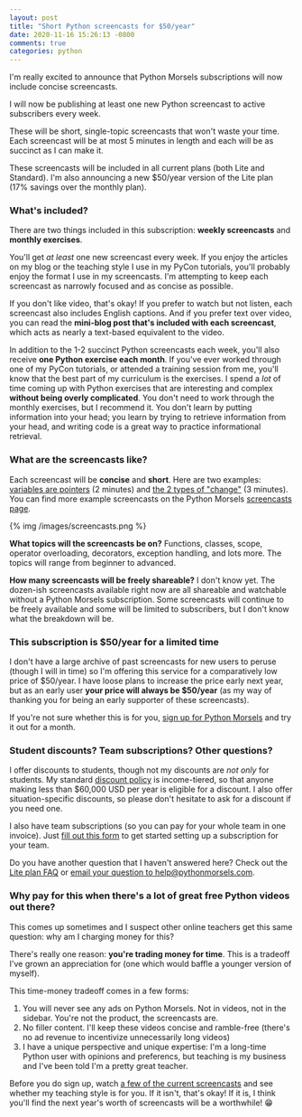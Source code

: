 ```yaml
---
layout: post
title: "Short Python screencasts for $50/year"
date: 2020-11-16 15:26:13 -0800
comments: true
categories: python
---
```


I'm really excited to announce that Python Morsels subscriptions will now include concise screencasts.

I will now be publishing at least one new Python screencast to active subscribers every week.

These will be short, single-topic screencasts that won't waste your time.
Each screencast will be at most 5 minutes in length and each will be as succinct as I can make it.

These screencasts will be included in all current plans (both Lite and Standard).
I'm also announcing a new $50/year version of the Lite plan (17% savings over the monthly plan).


### What's included?

There are two things included in this subscription: **weekly screencasts** and **monthly exercises**.

You'll get *at least* one new screencast every week.
If you enjoy the articles on my blog or the teaching style I use in my PyCon tutorials, you'll probably enjoy the format I use in my screencasts.
I'm attempting to keep each screencast as narrowly focused and as concise as possible.

If you don't like video, that's okay!
If you prefer to watch but not listen, each screencast also includes English captions.
And if you prefer text over video, you can read the **mini-blog post that's included with each screencast**, which acts as nearly a text-based equivalent to the video.

In addition to the 1-2 succinct Python screencasts each week, you'll also receive **one Python exercise each month**.
If you've ever worked through one of my PyCon tutorials, or attended a training session from me, you'll know that the best part of my curriculum is the exercises.
I spend a *lot* of time coming up with Python exercises that are interesting and complex **without being overly complicated**.
You don't need to work through the monthly exercises, but I recommend it.
You don't learn by putting information into your head; you learn by trying to retrieve information from your head, and writing code is a great way to practice informational retrieval.


### What are the screencasts like?

Each screencast will be **concise** and **short**.
Here are two examples: [variables are pointers][] (2 minutes) and [the 2 types of "change"][] (3 minutes).
You can find more example screencasts on the Python Morsels [screencasts page][].

{% img /images/screencasts.png %}

**What topics will the screencasts be on?**
Functions, classes, scope, operator overloading, decorators, exception handling, and lots more.
The topics will range from beginner to advanced.

**How many screencasts will be freely shareable?**
I don't know yet.
The dozen-ish screencasts available right now are all shareable and watchable without a Python Morsels subscription.
Some screencasts will continue to be freely available and some will be limited to subscribers, but I don't know what the breakdown will be.

### This subscription is $50/year for a limited time

I don't have a large archive of past screencasts for new users to peruse (though I will in time) so I'm offering this service for a comparatively low price of $50/year.
I have loose plans to increase the price early next year, but as an early user **your price will always be $50/year** (as my way of thanking you for being an early supporter of these screencasts).

If you're not sure whether this is for you, [sign up for Python Morsels][] and try it out for a month.


### Student discounts? Team subscriptions? Other questions?

I offer discounts to students, though not my discounts are *not only* for students.
My standard [discount policy][] is income-tiered, so that anyone making less than $60,000 USD per year is eligible for a discount.
I also offer situation-specific discounts, so please don't hesitate to ask for a discount if you need one.

I also have team subscriptions (so you can pay for your whole team in one invoice).
Just [fill out this form][] to get started setting up a subscription for your team.

Do you have another question that I haven't answered here?
Check out the [Lite plan FAQ][] or <a href="m&#97;&#105;l&#116;o&#58;he&#108;p&#64;&#112;%7&#57;th%6Fnmo&#114;s%6&#53;ls&#46;&#99;&#111;m">email your question to he&#108;p&#64;pyt&#104;o&#110;morsel&#115;&#46;&#99;o&#109;</a>.


### Why pay for this when there's a lot of great free Python videos out there?

This comes up sometimes and I suspect other online teachers get this same question: why am I charging money for this?

There's really one reason: **you're trading money for time**.
This is a tradeoff I've grown an appreciation for (one which would baffle a younger version of myself).

This time-money tradeoff comes in a few forms:

1. You will never see any ads on Python Morsels. Not in videos, not in the sidebar. You're not the product, the screencasts are.
2. No filler content. I'll keep these videos concise and ramble-free (there's no ad revenue to incentivize unnecessarily long videos)
3. I have a unique perspective and unique expertise: I'm a long-time Python user with opinions and preferencs, but teaching is my business and I've been told I'm a pretty great teacher.

Before you do sign up, watch [a few of the current screencasts][screencasts page] and see whether my teaching style is for you.
If it isn't, that's okay!
If it is, I think you'll find the next year's worth of screencasts will be a worthwhile! 😁


[ruby tapas]: https://www.rubytapas.com/pricing/
[laracasts]: https://laracasts.com/
[discount policy]: https://www.pythonmorsels.com/discounts/
[fill out this form]: https://form.jotform.com/201278113533043
[screencasts page]: https://www.pythonmorsels.com/screencasts/
[variables are pointers]: https://www.pythonmorsels.com/topics/variables-are-pointers/
[the 2 types of "change"]: https://www.pythonmorsels.com/topics/2-types-change/
[Lite plan FAQ]: https://pythonmorsels.helpscoutdocs.com/article/23-lite-plan
[sign up for Python Morsels]: https://www.pythonmorsels.com/accounts/signup/
